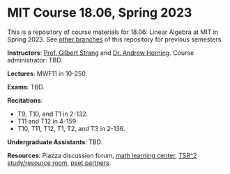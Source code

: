 # MIT Course 18.06, Spring 2023

This is a repository of course materials for 18.06: Linear Algebra at MIT in Spring 2023. See [other branches](https://docs.github.com/en/repositories/configuring-branches-and-merges-in-your-repository/managing-branches-in-your-repository/viewing-branches-in-your-repository) of this repository for previous semesters.

**Instructors**: [Prof. Gilbert Strang](https://math.mit.edu/~gs/) and [Dr. Andrew Horning](https://math.mit.edu/directory/profile.html?pid=2334).  Course administrator: TBD.

**Lectures**: MWF11 in 10-250.

**Exams**: TBD.

**Recitations**:

 * T9, T10, and T1 in 2-132.
 * T11 and T12 in 4-159.
 * T10, T11, T12, T1, T2, and T3 in 2-136.

**Undergraduate Assistants**: TBD.

**Resources**: Piazza discussion forum, [math learning center](https://math.mit.edu/learningcenter/), [TSR^2 study/resource room](https://ome.mit.edu/programs/talented-scholars-resource-room-tsr2), [pset partners](https://psetpartners.mit.edu/).
